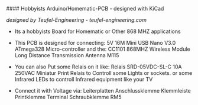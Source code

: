 ﻿﻿#### Hobbyists Arduino/Homematic-PCB - designed with KiCad

_designed by Teufel-Engineering - teufel-engineering.com_

- Its a hobbyists Board for Homematic or Other 868 MHZ applications

- This PCB is designed for connecting:
  5V 16M Mini USB Nano V3.0 ATmega328 Micro-controller
  and the:
  CC1101 868MHZ Wireless Module Long Distance Transmission Antenna M115

- You can also Put some Relais on it like:
  Relais SRD-05VDC-SL-C 10A 250VAC Miniatur Print Relais
  to Controll some Lights or sockets.
  or some Infrared LEDs to controll Infrared equipment like your TV

- Connect it with Voltage via:
  Leiterplatten Anschlussklemme Klemmleiste Printklemme Terminal Schraubklemme RM5
